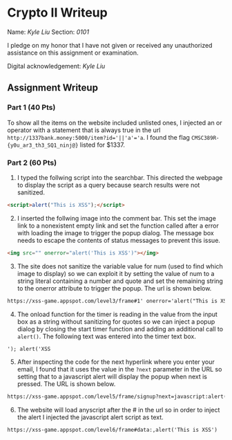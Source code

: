 # Crypto II Writeup

Name: *Kyle Liu*
Section: *0101*

I pledge on my honor that I have not given or received any unauthorized
assistance on this assignment or examination.

Digital acknowledgement: *Kyle Liu*

## Assignment Writeup

### Part 1 (40 Pts)

To show all the items on the website included unlisted ones, I injected an or operator with a statement that is always true in the url ```http://1337bank.money:5000/item?id='||'a'='a```. I found the flag ```CMSC389R-{y0u_ar3_th3_SQ1_ninj@}``` listed for $1337.

### Part 2 (60 Pts)

1. I typed the follwing script into the searchbar. This directed the webpage to display the script as a query because search results were not sanitized.

```html
<script>alert("This is XSS");</script>
```

2. I inserted the follwing image into the comment bar. This set the image link to a nonexistent empty link and set the function called after a error with loading the image to trigger the popup dialog. The message box needs to escape the contents of status messages to prevent this issue.

```html
<img src="" onerror="alert('This is XSS')"></img>
```

3. The site does not sanitize the variable value for num (used to find which image to display) so we can exploit it by setting the value of num to a string literal containing a number and quote and set the remaining string to the onerror attribute to trigger the popup. The url is shown below.

```html
https://xss-game.appspot.com/level3/frame#1' onerror='alert("This is XSS")'
```

4. The onload function for the timer is reading in the value from the input box as a string without sanitizing for quotes so we can inject a popup dialog by closing the start timer function and adding an additional call to ```alert()```. The following text was entered into the timer text box.

```html
'); alert('XSS
```

5. After inspecting the code for the next hyperlink where you enter your email, I found that it uses the value in the ```?next``` parameter in the URL so setting that to a javascript alert will display the popup when next is pressed. The URL is shown below.

```html
https://xss-game.appspot.com/level5/frame/signup?next=javascript:alert('This is XSS');
```

6. The website will load anyscript after the # in the url so in order to inject the alert I injected the javascript alert script as text.

```html
https://xss-game.appspot.com/level6/frame#data:,alert('This is XSS')
```
